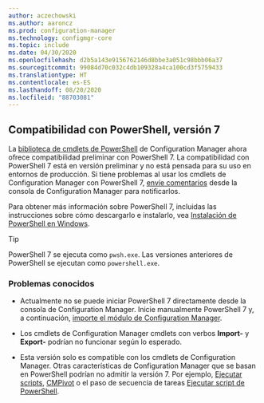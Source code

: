 ```yaml
---
author: aczechowski
ms.author: aaroncz
ms.prod: configuration-manager
ms.technology: configmgr-core
ms.topic: include
ms.date: 04/30/2020
ms.openlocfilehash: d2b5a143e9156762146d8bbe3a051c98bbb06a37
ms.sourcegitcommit: 99084d70c032c4db109328a4ca100cd3f5759433
ms.translationtype: HT
ms.contentlocale: es-ES
ms.lasthandoff: 08/20/2020
ms.locfileid: "88703081"
---
```

## <a name="support-for-powershell-version-7"></a><a name="bkmk_pwsh7"></a> Compatibilidad con PowerShell, versión 7

<!--6023299-->

La [biblioteca de cmdlets de PowerShell](/powershell/sccm/overview?view=sccm-ps) de Configuration Manager ahora ofrece compatibilidad preliminar con PowerShell 7. La compatibilidad con PowerShell 7 está en versión preliminar y no está pensada para su uso en entornos de producción. Si tiene problemas al usar los cmdlets de Configuration Manager con PowerShell 7, [envíe comentarios](../../technical-preview-2003.md#bkmk_feedback) desde la consola de Configuration Manager para notificarlos.

Para obtener más información sobre PowerShell 7, incluidas las instrucciones sobre cómo descargarlo e instalarlo, vea [Instalación de PowerShell en Windows](/powershell/scripting/install/installing-powershell-core-on-windows?view=powershell-7).

> [!TIP]
> PowerShell 7 se ejecuta como `pwsh.exe`. Las versiones anteriores de PowerShell se ejecutan como `powershell.exe`.

### <a name="known-issues"></a>Problemas conocidos

- Actualmente no se puede iniciar PowerShell 7 directamente desde la consola de Configuration Manager. Inicie manualmente PowerShell 7 y, a continuación, [importe el módulo de Configuration Manager](/powershell/sccm/overview?view=sccm-ps#import-the-configuration-manager-powershell-module).

- Los cmdlets de Configuration Manager cmdlets con verbos **Import-** y **Export-** podrían no funcionar según lo esperado.

- Esta versión solo es compatible con los cmdlets de Configuration Manager. Otras características de Configuration Manager que se basan en PowerShell podrían no admitir la versión 7. Por ejemplo, [Ejecutar scripts](../../../../../apps/deploy-use/create-deploy-scripts.md), [CMPivot](../../../../servers/manage/cmpivot.md) o el paso de secuencia de tareas [Ejecutar script de PowerShell](../../../../../osd/understand/task-sequence-steps.md#BKMK_RunPowerShellScript).